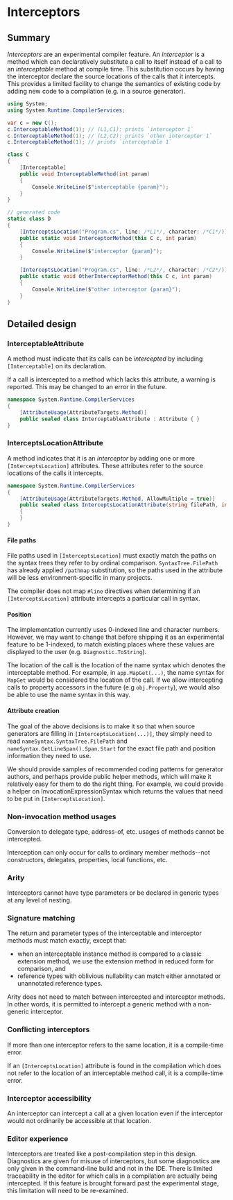 # Interceptors

## Summary
[summary]: #summary

*Interceptors* are an experimental compiler feature. An *interceptor* is a method which can declaratively substitute a call to itself instead of a call to an *interceptable* method at compile time. This substitution occurs by having the interceptor declare the source locations of the calls that it intercepts. This provides a limited facility to change the semantics of existing code by adding new code to a compilation (e.g. in a source generator).

```cs
using System;
using System.Runtime.CompilerServices;

var c = new C();
c.InterceptableMethod(1); // (L1,C1): prints `interceptor 1`
c.InterceptableMethod(1); // (L2,C2): prints `other interceptor 1`
c.InterceptableMethod(1); // prints `interceptable 1`

class C
{
    [Interceptable]
    public void InterceptableMethod(int param)
    {
        Console.WriteLine($"interceptable {param}");
    }
}

// generated code
static class D
{
    [InterceptsLocation("Program.cs", line: /*L1*/, character: /*C1*/)] // refers to the call at (L1, C1)
    public static void InterceptorMethod(this C c, int param)
    {
        Console.WriteLine($"interceptor {param}");
    }

    [InterceptsLocation("Program.cs", line: /*L2*/, character: /*C2*/)] // refers to the call at (L2, C2)
    public static void OtherInterceptorMethod(this C c, int param)
    {
        Console.WriteLine($"other interceptor {param}");
    }
}
```

## Detailed design
[design]: #detailed-design

### InterceptableAttribute

A method must indicate that its calls can be *intercepted* by including `[Interceptable]` on its declaration.

If a call is intercepted to a method which lacks this attribute, a warning is reported. This may be changed to an error in the future.

```cs
namespace System.Runtime.CompilerServices
{
    [AttributeUsage(AttributeTargets.Method)]
    public sealed class InterceptableAttribute : Attribute { }
}
```

### InterceptsLocationAttribute

A method indicates that it is an *interceptor* by adding one or more `[InterceptsLocation]` attributes. These attributes refer to the source locations of the calls it intercepts.

```cs
namespace System.Runtime.CompilerServices
{
    [AttributeUsage(AttributeTargets.Method, AllowMultiple = true)]
    public sealed class InterceptsLocationAttribute(string filePath, int line, int character) : Attribute
    {
    }
}
```

#### File paths

File paths used in `[InterceptsLocation]` must exactly match the paths on the syntax trees they refer to by ordinal comparison. `SyntaxTree.FilePath` has already applied `/pathmap` substitution, so the paths used in the attribute will be less environment-specific in many projects.

The compiler does not map `#line` directives when determining if an `[InterceptsLocation]` attribute intercepts a particular call in syntax.

#### Position
The implementation currently uses 0-indexed line and character numbers. However, we may want to change that before shipping it as an experimental feature to be 1-indexed, to match existing places where these values are displayed to the user (e.g. `Diagnostic.ToString`).

The location of the call is the location of the name syntax which denotes the interceptable method. For example, in `app.MapGet(...)`, the name syntax for `MapGet` would be considered the location of the call. If we allow intercepting calls to property accessors in the future (e.g `obj.Property`), we would also be able to use the name syntax in this way.

#### Attribute creation

The goal of the above decisions is to make it so that when source generators are filling in `[InterceptsLocation(...)]`, they simply need to read `nameSyntax.SyntaxTree.FilePath` and `nameSyntax.GetLineSpan().Span.Start` for the exact file path and position information they need to use.

We should provide samples of recommended coding patterns for generator authors, and perhaps provide public helper methods, which will make it relatively easy for them to do the right thing. For example, we could provide a helper on InvocationExpressionSyntax which returns the values that need to be put in `[InterceptsLocation]`.

### Non-invocation method usages

Conversion to delegate type, address-of, etc. usages of methods cannot be intercepted.

Interception can only occur for calls to ordinary member methods--not constructors, delegates, properties, local functions, etc.

### Arity

Interceptors cannot have type parameters or be declared in generic types at any level of nesting.

### Signature matching

The return and parameter types of the interceptable and interceptor methods must match exactly, except that:
- when an interceptable instance method is compared to a classic extension method, we use the extension method in reduced form for comparison, and
- reference types with oblivious nullability can match either annotated or unannotated reference types.

Arity does not need to match between intercepted and interceptor methods. In other words, it is permitted to intercept a generic method with a non-generic interceptor.

### Conflicting interceptors

If more than one interceptor refers to the same location, it is a compile-time error.

If an `[InterceptsLocation]` attribute is found in the compilation which does not refer to the location of an interceptable method call, it is a compile-time error.

### Interceptor accessibility

An interceptor can intercept a call at a given location even if the interceptor would not ordinarily be accessible at that location.

### Editor experience

Interceptors are treated like a post-compilation step in this design. Diagnostics are given for misuse of interceptors, but some diagnostics are only given in the command-line build and not in the IDE. There is limited traceability in the editor for which calls in a compilation are actually being intercepted. If this feature is brought forward past the experimental stage, this limitation will need to be re-examined.
